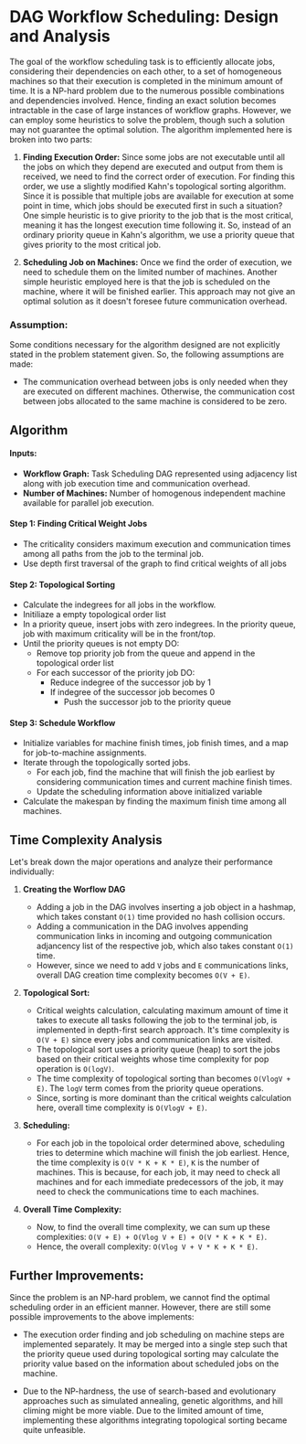 # DAG Workflow Scheduling: Design and Analysis
The goal of the workflow scheduling task is to efficiently allocate jobs, considering their dependencies on each other, to a set of homogeneous machines so that their execution is completed in the minimum amount of time. It is a NP-hard problem due to the numerous possible combinations and dependencies involved. Hence, finding an exact solution becomes intractable in the case of large instances of workflow graphs. However, we can employ some heuristics to solve the problem, though such a solution may not guarantee the optimal solution. The algorithm implemented here is broken into two parts:

1. **Finding Execution Order:** Since some jobs are not executable until all the jobs on which they depend are executed and output from them is received, we need to find the correct order of execution. For finding this order, we use a slightly modified Kahn's topological sorting algorithm. Since it is possible that multiple jobs are available for execution at some point in time, which jobs should be executed first in such a situation? One simple heuristic is to give priority to the job that is the most critical, meaning it has the longest execution time following it. So, instead of an ordinary priority queue in Kahn's algorithm, we use a priority queue that gives priority to the most critical job.

2. **Scheduling Job on Machines:** Once we find the order of execution, we need to schedule them on the limited number of machines. Another simple heuristic employed here is that the job is scheduled on the machine, where it will be finished earlier. This approach may not give an optimal solution as it doesn't foresee future communication overhead.

### Assumption:
Some conditions necessary for the algorithm designed are not explicitly stated in the problem statement given. So, the following assumptions are made:

- The communication overhead between jobs is only needed when they are executed on different machines. Otherwise, the communication cost between jobs allocated to the same machine is considered to be zero.

## Algorithm
#### Inputs:
   - **Workflow Graph:** Task Scheduling DAG represented using adjacency list along with job execution time and communication overhead.
   - **Number of Machines:** Number of homogenous independent machine available for parallel job execution.

#### Step 1: Finding Critical Weight Jobs
- The criticality considers maximum execution and communication times among all paths from the job to the terminal job.
- Use depth first traversal of the graph to find critical weights of all jobs

#### Step 2: Topological Sorting
- Calculate the indegrees for all jobs in the workflow.
- Initiliaze a empty topological order list
- In a priority queue, insert jobs with zero indegrees. In the priority queue, job with maximum criticality will be in the front/top.
- Until the priority queues is not empty DO:
   - Remove top priority job from the queue and append in the topological order list
   - For each successor of the priority job DO:
      - Reduce indegree of the successor job by 1
      - If indegree of the successor job becomes 0
         - Push the successor job to the priority queue

#### Step 3: Schedule Workflow
- Initialize variables for machine finish times, job finish times, and a map for job-to-machine assignments.
- Iterate through the topologically sorted jobs.
    - For each job, find the machine that will finish the job earliest by considering communication times and current machine finish times.
    - Update the scheduling information above initialized variable
- Calculate the makespan by finding the maximum finish time among all machines.

## Time Complexity Analysis
Let's break down the major operations and analyze their performance individually:

1. **Creating the Worflow DAG**
   - Adding a job in the DAG involves inserting a job object in a hashmap, which takes constant `O(1)` time provided no hash collision occurs.
   - Adding a communication in the DAG involves appending communication links in incoming and outgoing communication adjancency list of the respective job, which also takes constant `O(1)` time.
   - However, since we need to add `V` jobs and `E` communications links, overall DAG creation time complexity becomes `O(V + E)`.

2. **Topological Sort:**
   - Critical weights calculation, calculating maximum amount of time it takes to execute all tasks following the job to the terminal job, is implemented in depth-first search approach. It's time complexity is `O(V + E)` since every jobs and communication links are visited.
   - The topological sort uses a priority queue (heap) to sort the jobs based on their critical weights whose time complexity for pop operation is `O(logV)`.
   - The time complexity of topological sorting than becomes `O(VlogV + E)`. The `logV` term comes from the priority queue operations.
   - Since, sorting is more dominant than the critical weights calculation here, overall time complexity is `O(VlogV + E)`.

4. **Scheduling:**
   - For each job in the topoloical order determined above, scheduling tries to determine which machine will finish the job earliest. Hence, the time complexity is `O(V * K + K * E)`, `K` is the number of machines. This is because, for each job, it may need to check all machines and for each immediate predecessors of the job, it may need to check the communications time to each machines.

5. **Overall Time Complexity:**
   - Now, to find the overall time complexity, we can sum up these complexities: `O(V + E) + O(Vlog V + E) + O(V * K + K * E)`.
   - Hence, the overall complexity: `O(Vlog V + V * K + K * E)`.

## Further Improvements:
Since the problem is an NP-hard problem, we cannot find the optimal scheduling order in an efficient manner. However, there are still some possible improvements to the above implements:

- The execution order finding and job scheduling on machine steps are implemented separately. It may be merged into a single step such that the priority queue used during topological sorting may calculate the priority value based on the information about scheduled jobs on the machine.

- Due to the NP-hardness, the use of search-based and evolutionary approaches such as simulated annealing, genetic algorithms, and hill climing might be more viable. Due to the limited amount of time, implementing these algorithms integrating topological sorting became quite unfeasible.